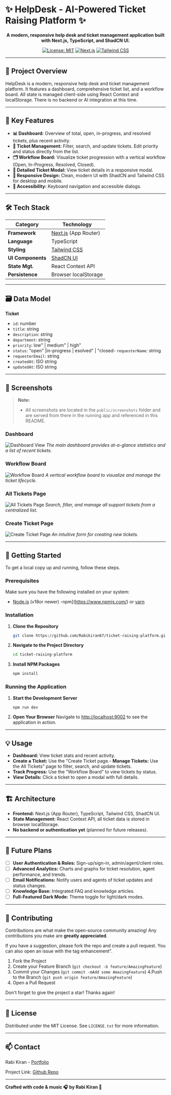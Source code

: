 # ✨ HelpDesk - AI-Powered Ticket Raising Platform ✨

<div align="center">

**A modern, responsive help desk and ticket management application built with Next.js, TypeScript, and ShadCN UI.**

</div>

<div align="center">

[![License: MIT](https://img.shields.io/badge/License-MIT-yellow.svg)](https://opensource.org/licenses/MIT)
[![Next.js](https://img.shields.io/badge/Next.js-0000tyle=for-the-badge&logo=nextdotjs&logoColor=white)](https://nextjs.org/)
[![Tailwind CSS](https://img.shields.io/badge/Tailwind_CSS-38B2AC?style=for-the-badge&logo=tailwind-css&logoColor=white)](https://tailwindcss.com/)

</div>

---

## 🚀 Project Overview

HelpDesk is a modern, responsive help desk and ticket management platform. It features a dashboard, comprehensive ticket list, and a workflow board. All state is managed client-side using React Context and localStorage. There is no backend or AI integration at this time.

---

## 🌟 Key Features

- **📊 Dashboard:** Overview of total, open, in-progress, and resolved tickets, plus recent activity.
- **🎫 Ticket Management:** Filter, search, and update tickets. Edit priority and status directly from the list.
- **🗂️ Workflow Board:** Visualize ticket progression with a vertical workflow (Open, In-Progress, Resolved, Closed).
- **📄 Detailed Ticket Modal:** View ticket details in a responsive modal.
- **📱 Responsive Design:** Clean, modern UI with ShadCN and Tailwind CSS for desktop and mobile.
- **🦾 Accessibility:** Keyboard navigation and accessible dialogs.

---

## 🛠️ Tech Stack

| Category          | Technology                                                                                                  |
| ----------------- | ----------------------------------------------------------------------------------------------------------- |
| **Framework**     | [Next.js](https://nextjs.org/) (App Router)                                                                |
| **Language**      | TypeScript                                                                                                 |
| **Styling**       | [Tailwind CSS](https://tailwindcss.com/)                                                                    |
| **UI Components** | [ShadCN UI](https://ui.shadcn.com/)                                                                         |
| **State Mgt.**    | React Context API                                                                                           |
| **Persistence**   | Browser localStorage                                                                                        |

---

## 🗃️ Data Model

**Ticket**
- `id`: number
- `title`: string
- `description`: string
- `department`: string
- `priority`: low" | medium" | high"
- `status`: "open" |in-progress | esolved" | "closed- `requesterName`: string
- `requesterEmail`: string
- `createdAt`: ISO string
- `updatedAt`: ISO string

---

## 📸 Screenshots

> **Note:**
> - All screenshots are located in the `public/screenshots` folder and are served from there in the running app and referenced in this README.

### Dashboard
![Dashboard View](public/screenshots/Dashboard.png)
*The main dashboard provides at-a-glance statistics and a list of recent tickets.*

### Workflow Board
![Workflow Board](public/screenshots/Workflow-Board.png)
*A vertical workflow board to visualize and manage the ticket lifecycle.*

### All Tickets Page
![All Tickets Page](public/screenshots/All-Tickets-Page.png)
*Search, filter, and manage all support tickets from a centralized list.*

### Create Ticket Page
![Create Ticket Page](public/screenshots/Create-Ticket-Page.png)
*An intuitive form for creating new tickets.*

---

## 🏁 Getting Started

To get a local copy up and running, follow these steps.

### Prerequisites

Make sure you have the following installed on your system:
- [Node.js](https://nodejs.org/) (v18or newer)
-npm](https://www.npmjs.com/) or [yarn](https://yarnpkg.com/)

### Installation

1. **Clone the Repository**
    ```sh
    git clone https://github.com/Rabikiran67/ticket-raising-platform.git
    ```
2. **Navigate to the Project Directory**
    ```sh
    cd ticket-raising-platform
    ```
3. **Install NPM Packages**
    ```sh
    npm install
    ```

### Running the Application

1. **Start the Development Server**
    ```sh
    npm run dev
    ```
2. **Open Your Browser**
    Navigate to [http://localhost:9002](http://localhost:9002) to see the application in action.

---

## 💡 Usage

- **Dashboard:** View ticket stats and recent activity.
- **Create a Ticket:** Use the "Create Ticket page.- **Manage Tickets:** Use the All Tickets" page to filter, search, and update tickets.
- **Track Progress:** Use the "Workflow Board" to view tickets by status.
- **View Details:** Click a ticket to open a modal with full details.

---

## 🏗️ Architecture

- **Frontend:** Next.js (App Router), TypeScript, Tailwind CSS, ShadCN UI.
- **State Management:** React Context API, all ticket data is stored in browser localStorage.
- **No backend or authentication yet** (planned for future releases).

---

## 🚀 Future Plans

- [ ] **User Authentication & Roles:** Sign-up/sign-in, admin/agent/client roles.
- [ ] **Advanced Analytics:** Charts and graphs for ticket resolution, agent performance, and trends.
- [ ] **Email Notifications:** Notify users and agents of ticket updates and status changes.
- [ ] **Knowledge Base:** Integrated FAQ and knowledge articles.
- [ ] **Full-Featured Dark Mode:** Theme toggle for light/dark modes.

---

## 🤝 Contributing

Contributions are what make the open-source community amazing! Any contributions you make are **greatly appreciated**.

If you have a suggestion, please fork the repo and create a pull request. You can also open an issue with the tag enhancement".

1. Fork the Project
2. Create your Feature Branch (`git checkout -b feature/AmazingFeature`)
3. Commit your Changes (`git commit -mAdd some AmazingFeature`)
4.Push to the Branch (`git push origin feature/AmazingFeature`)
5. Open a Pull Request

Don't forget to give the project a star! Thanks again!

---

## 📄 License

Distributed under the MIT License. See `LICENSE.txt` for more information.

---

## 📫 Contact

Rabi Kiran - [Portfolio](https://rabi-kiran-web.vercel.app/)

Project Link: [Github Repo](https://github.com/Rabikiran67/ticket-raising-platform)

<div align=center">

---
**Crafted with code & music 🎧 by Rabi Kiran 🤍**
</div> 